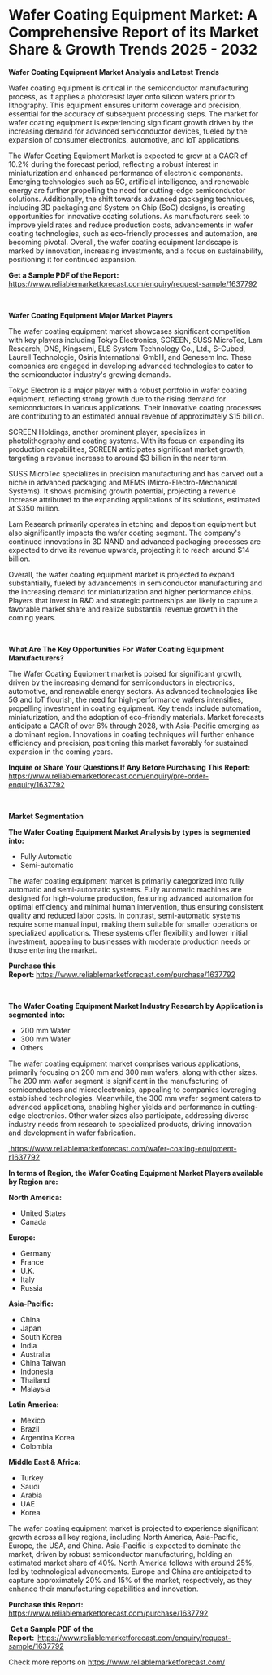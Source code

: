 <p><h1>Wafer Coating Equipment Market: A Comprehensive Report of its Market Share & Growth Trends 2025 - 2032</h1></p><p><strong>Wafer Coating Equipment Market Analysis and Latest Trends</strong></p>
<p><p>Wafer coating equipment is critical in the semiconductor manufacturing process, as it applies a photoresist layer onto silicon wafers prior to lithography. This equipment ensures uniform coverage and precision, essential for the accuracy of subsequent processing steps. The market for wafer coating equipment is experiencing significant growth driven by the increasing demand for advanced semiconductor devices, fueled by the expansion of consumer electronics, automotive, and IoT applications.</p><p>The Wafer Coating Equipment Market is expected to grow at a CAGR of 10.2% during the forecast period, reflecting a robust interest in miniaturization and enhanced performance of electronic components. Emerging technologies such as 5G, artificial intelligence, and renewable energy are further propelling the need for cutting-edge semiconductor solutions. Additionally, the shift towards advanced packaging techniques, including 3D packaging and System on Chip (SoC) designs, is creating opportunities for innovative coating solutions. As manufacturers seek to improve yield rates and reduce production costs, advancements in wafer coating technologies, such as eco-friendly processes and automation, are becoming pivotal. Overall, the wafer coating equipment landscape is marked by innovation, increasing investments, and a focus on sustainability, positioning it for continued expansion.</p></p>
<p><strong>Get a Sample PDF of the Report:&nbsp;</strong> <a href="https://www.reliablemarketforecast.com/enquiry/request-sample/1637792?utm_campaign=2413&utm_medium=2&utm_source=Github&utm_content=ia&utm_term=08032025&utm_id=wafer-coating-equipment">https://www.reliablemarketforecast.com/enquiry/request-sample/1637792</a></p>
<p>&nbsp;</p>
<p><strong>Wafer Coating Equipment Major Market Players</strong></p>
<p><p>The wafer coating equipment market showcases significant competition with key players including Tokyo Electronics, SCREEN, SUSS MicroTec, Lam Research, DNS, Kingsemi, ELS System Technology Co., Ltd., S-Cubed, Laurell Technologie, Osiris International GmbH, and Genesem Inc. These companies are engaged in developing advanced technologies to cater to the semiconductor industry's growing demands.</p><p>Tokyo Electron is a major player with a robust portfolio in wafer coating equipment, reflecting strong growth due to the rising demand for semiconductors in various applications. Their innovative coating processes are contributing to an estimated annual revenue of approximately $15 billion.</p><p>SCREEN Holdings, another prominent player, specializes in photolithography and coating systems. With its focus on expanding its production capabilities, SCREEN anticipates significant market growth, targeting a revenue increase to around $3 billion in the near term.</p><p>SUSS MicroTec specializes in precision manufacturing and has carved out a niche in advanced packaging and MEMS (Micro-Electro-Mechanical Systems). It shows promising growth potential, projecting a revenue increase attributed to the expanding applications of its solutions, estimated at $350 million.</p><p>Lam Research primarily operates in etching and deposition equipment but also significantly impacts the wafer coating segment. The company's continued innovations in 3D NAND and advanced packaging processes are expected to drive its revenue upwards, projecting it to reach around $14 billion.</p><p>Overall, the wafer coating equipment market is projected to expand substantially, fueled by advancements in semiconductor manufacturing and the increasing demand for miniaturization and higher performance chips. Players that invest in R&D and strategic partnerships are likely to capture a favorable market share and realize substantial revenue growth in the coming years.</p></p>
<p>&nbsp;</p>
<p><strong>What Are The Key Opportunities For Wafer Coating Equipment Manufacturers?</strong></p>
<p><p>The Wafer Coating Equipment market is poised for significant growth, driven by the increasing demand for semiconductors in electronics, automotive, and renewable energy sectors. As advanced technologies like 5G and IoT flourish, the need for high-performance wafers intensifies, propelling investment in coating equipment. Key trends include automation, miniaturization, and the adoption of eco-friendly materials. Market forecasts anticipate a CAGR of over 6% through 2028, with Asia-Pacific emerging as a dominant region. Innovations in coating techniques will further enhance efficiency and precision, positioning this market favorably for sustained expansion in the coming years.</p></p>
<p><strong>Inquire or Share Your Questions If Any Before Purchasing This Report:</strong> <a href="https://www.reliablemarketforecast.com/enquiry/pre-order-enquiry/1637792?utm_campaign=2413&utm_medium=2&utm_source=Github&utm_content=ia&utm_term=08032025&utm_id=wafer-coating-equipment">https://www.reliablemarketforecast.com/enquiry/pre-order-enquiry/1637792</a></p>
<p>&nbsp;</p>
<p><strong>Market Segmentation</strong></p>
<p><strong>The Wafer Coating Equipment Market Analysis by types is segmented into:</strong></p>
<p><ul><li>Fully Automatic</li><li>Semi-automatic</li></ul></p>
<p><p>The wafer coating equipment market is primarily categorized into fully automatic and semi-automatic systems. Fully automatic machines are designed for high-volume production, featuring advanced automation for optimal efficiency and minimal human intervention, thus ensuring consistent quality and reduced labor costs. In contrast, semi-automatic systems require some manual input, making them suitable for smaller operations or specialized applications. These systems offer flexibility and lower initial investment, appealing to businesses with moderate production needs or those entering the market.</p></p>
<p><strong>Purchase this Report:&nbsp;</strong><a href="https://www.reliablemarketforecast.com/purchase/1637792?utm_campaign=2413&utm_medium=2&utm_source=Github&utm_content=ia&utm_term=08032025&utm_id=wafer-coating-equipment">https://www.reliablemarketforecast.com/purchase/1637792</a></p>
<p>&nbsp;</p>
<p><strong>The Wafer Coating Equipment Market Industry Research by Application is segmented into:</strong></p>
<p><ul><li>200 mm Wafer</li><li>300 mm Wafer</li><li>Others</li></ul></p>
<p><p>The wafer coating equipment market comprises various applications, primarily focusing on 200 mm and 300 mm wafers, along with other sizes. The 200 mm wafer segment is significant in the manufacturing of semiconductors and microelectronics, appealing to companies leveraging established technologies. Meanwhile, the 300 mm wafer segment caters to advanced applications, enabling higher yields and performance in cutting-edge electronics. Other wafer sizes also participate, addressing diverse industry needs from research to specialized products, driving innovation and development in wafer fabrication.</p></p>
<p><a href="https://www.reliablemarketforecast.com/wafer-coating-equipment-r1637792?utm_campaign=2413&utm_medium=2&utm_source=Github&utm_content=ia&utm_term=08032025&utm_id=wafer-coating-equipment">&nbsp;https://www.reliablemarketforecast.com/wafer-coating-equipment-r1637792</a></p>
<p><strong>In terms of Region, the Wafer Coating Equipment Market Players available by Region are:</strong></p>
<p>
    <p> <strong> North America: </strong>
        <ul>
            <li>United States</li>
            <li>Canada</li>
        </ul>
        </p> 
    <p> <strong> Europe: </strong>
        <ul>
            <li>Germany</li>
            <li>France</li>
            <li>U.K.</li>
            <li>Italy</li>
            <li>Russia</li>
        </ul>
        </p> 
    <p> <strong> Asia-Pacific: </strong>
        <ul>
            <li>China</li>
            <li>Japan</li>
            <li>South Korea</li>
            <li>India</li>
            <li>Australia</li>
            <li>China Taiwan</li>
            <li>Indonesia</li>
            <li>Thailand</li>
            <li>Malaysia</li>
        </ul>
        </p> 
    <p> <strong> Latin America: </strong>
        <ul>
            <li>Mexico</li>
            <li>Brazil</li>
            <li>Argentina Korea</li>
            <li>Colombia</li>
        </ul>
        </p> 
    <p> <strong> Middle East & Africa: </strong>
        <ul>
            <li>Turkey</li>
            <li>Saudi</li>
            <li>Arabia</li>
            <li>UAE</li>
            <li>Korea</li>
        </ul>
    </p>
    </p>
<p><p>The wafer coating equipment market is projected to experience significant growth across all key regions, including North America, Asia-Pacific, Europe, the USA, and China. Asia-Pacific is expected to dominate the market, driven by robust semiconductor manufacturing, holding an estimated market share of 40%. North America follows with around 25%, led by technological advancements. Europe and China are anticipated to capture approximately 20% and 15% of the market, respectively, as they enhance their manufacturing capabilities and innovation.</p></p>
<p><strong>Purchase this Report: </strong><a href="https://www.reliablemarketforecast.com/purchase/1637792?utm_campaign=2413&utm_medium=2&utm_source=Github&utm_content=ia&utm_term=08032025&utm_id=wafer-coating-equipment">https://www.reliablemarketforecast.com/purchase/1637792</a></p>
<p>&nbsp;<strong>Get a Sample PDF of the Report:&nbsp;&nbsp;</strong><a href="https://www.reliablemarketforecast.com/enquiry/request-sample/1637792?utm_campaign=2413&utm_medium=2&utm_source=Github&utm_content=ia&utm_term=08032025&utm_id=wafer-coating-equipment">https://www.reliablemarketforecast.com/enquiry/request-sample/1637792</a></p>
<p><strong></strong></p>
<p>Check more reports on <a href="https://www.reliablemarketforecast.com/?utm_campaign=2413&utm_medium=2&utm_source=Github&utm_content=ia&utm_term=08032025&utm_id=wafer-coating-equipment">https://www.reliablemarketforecast.com/</a></p>